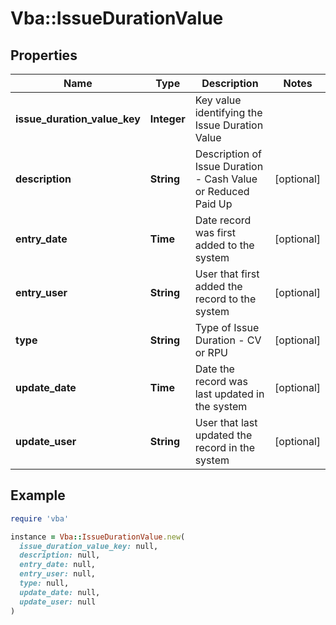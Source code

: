 # Vba::IssueDurationValue

## Properties

| Name | Type | Description | Notes |
| ---- | ---- | ----------- | ----- |
| **issue_duration_value_key** | **Integer** | Key value identifying the Issue Duration Value |  |
| **description** | **String** | Description of Issue Duration - Cash Value or Reduced Paid Up | [optional] |
| **entry_date** | **Time** | Date record was first added to the system | [optional] |
| **entry_user** | **String** | User that first added the record to the system | [optional] |
| **type** | **String** | Type of Issue Duration - CV or RPU | [optional] |
| **update_date** | **Time** | Date the record was last updated in the system | [optional] |
| **update_user** | **String** | User that last updated the record in the system | [optional] |

## Example

```ruby
require 'vba'

instance = Vba::IssueDurationValue.new(
  issue_duration_value_key: null,
  description: null,
  entry_date: null,
  entry_user: null,
  type: null,
  update_date: null,
  update_user: null
)
```

